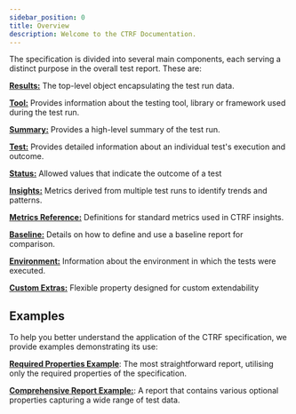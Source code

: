 ```yaml
---
sidebar_position: 0
title: Overview
description: Welcome to the CTRF Documentation.
---
```


The specification is divided into several main components, each serving a distinct purpose in the overall test report. These are:

[**Results:**](/docs/specification/results) The top-level object encapsulating the test run data.

[**Tool:**](/docs/specification/tool) Provides information about the testing tool, library or framework used during the test run.

[**Summary:**](/docs/specification/summary) Provides a high-level summary of the test run.

[**Test:**](/docs/specification/test) Provides detailed information about an individual test's execution and outcome.

[**Status:**](/docs/specification/status) Allowed values that indicate the outcome of a test

[**Insights:**](/docs/specification/insights) Metrics derived from multiple test runs to identify trends and patterns.

[**Metrics Reference:**](/docs/specification/metrics-reference) Definitions for standard metrics used in CTRF insights.

[**Baseline:**](/docs/specification/baseline) Details on how to define and use a baseline report for comparison.

[**Environment:**](/docs/specification/environment) Information about the environment in which the tests were executed.

[**Custom Extras:**](/docs/specification/extra) Flexible property designed for custom extendability

## Examples

To help you better understand the application of the CTRF specification, we provide examples demonstrating its use:

[**Required Properties Example**](/docs/specification/examples#required-properties-only): The most straightforward report, utilising only the required properties of the specification.

[**Comprehensive Report Example:**](/docs/specification/examples#required-properties-only#comprehensive-report): A report that contains various optional properties capturing a wide range of test data.

